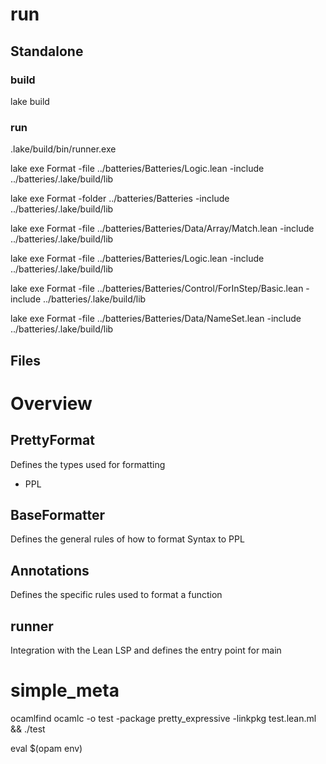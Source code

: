 # run

## Standalone
### build
lake build
### run
.lake/build/bin/runner.exe 

lake exe Format -file ../batteries/Batteries/Logic.lean -include ../batteries/.lake/build/lib

lake exe Format -folder ../batteries/Batteries -include ../batteries/.lake/build/lib


lake exe Format -file ../batteries/Batteries/Data/Array/Match.lean -include ../batteries/.lake/build/lib

lake exe Format -file ../batteries/Batteries/Logic.lean -include ../batteries/.lake/build/lib

lake exe Format -file ../batteries/Batteries/Control/ForInStep/Basic.lean -include ../batteries/.lake/build/lib



lake exe Format -file ../batteries/Batteries/Data/NameSet.lean -include ../batteries/.lake/build/lib
## Files

# Overview

## PrettyFormat
Defines the types used for formatting
 - PPL

## BaseFormatter
Defines the general rules of how to format Syntax to PPL

## Annotations
Defines the specific rules used to format a function

## runner
Integration with the Lean LSP and defines the entry point for main


# simple_meta

ocamlfind ocamlc -o test -package pretty_expressive -linkpkg test.lean.ml && ./test

eval $(opam env)